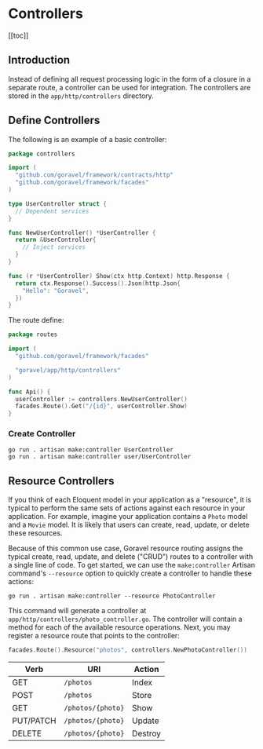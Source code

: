# Controllers

[[toc]]

## Introduction

Instead of defining all request processing logic in the form of a closure in a separate route, a controller can be used
for integration. The controllers are stored in the `app/http/controllers` directory.

## Define Controllers

The following is an example of a basic controller:

```go
package controllers

import (
  "github.com/goravel/framework/contracts/http"
  "github.com/goravel/framework/facades"
)

type UserController struct {
  // Dependent services
}

func NewUserController() *UserController {
  return &UserController{
    // Inject services
  }
}

func (r *UserController) Show(ctx http.Context) http.Response {
  return ctx.Response().Success().Json(http.Json{
    "Hello": "Goravel",
  })
}
```

The route define:

```go
package routes

import (
  "github.com/goravel/framework/facades"

  "goravel/app/http/controllers"
)

func Api() {
  userController := controllers.NewUserController()
  facades.Route().Get("/{id}", userController.Show)
}
```

### Create Controller

```shell
go run . artisan make:controller UserController
go run . artisan make:controller user/UserController
```

## Resource Controllers

If you think of each Eloquent model in your application as a "resource", it is typical to perform the same sets of
actions against each resource in your application. For example, imagine your application contains a `Photo` model and a
`Movie` model. It is likely that users can create, read, update, or delete these resources.

Because of this common use case, Goravel resource routing assigns the typical create, read, update, and delete ("CRUD")
routes to a controller with a single line of code. To get started, we can use the `make:controller` Artisan command's
`--resource` option to quickly create a controller to handle these actions:

```shell
go run . artisan make:controller --resource PhotoController
```

This command will generate a controller at `app/http/controllers/photo_controller.go`. The controller will contain a
method for each of the available resource operations. Next, you may register a resource route that points to the
controller:

```go
facades.Route().Resource("photos", controllers.NewPhotoController())
```

| Verb      | URI               | Action  |
| --------- | ----------------- | ------- |
| GET       | `/photos`         | Index   |
| POST      | `/photos`         | Store   |
| GET       | `/photos/{photo}` | Show    |
| PUT/PATCH | `/photos/{photo}` | Update  |
| DELETE    | `/photos/{photo}` | Destroy |
